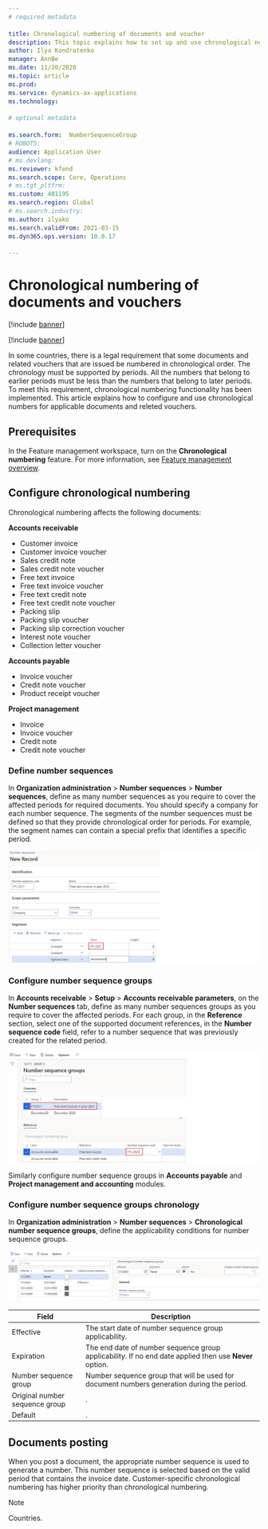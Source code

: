 ```yaml
---
# required metadata

title: Chronological numbering of documents and voucher
description: This topic explains how to set up and use chronological numbers for applicable documents and releted vouchers.  
author: Ilya Kondratenko
manager: AnnBe
ms.date: 11/20/2020
ms.topic: article
ms.prod: 
ms.service: dynamics-ax-applications
ms.technology: 

# optional metadata

ms.search.form:  NumberSequenceGroup
# ROBOTS: 
audience: Application User
# ms.devlang: 
ms.reviewer: kfend
ms.search.scope: Core, Operations
# ms.tgt_pltfrm: 
ms.custom: 401195
ms.search.region: Global
# ms.search.industry: 
ms.author: ilyako
ms.search.validFrom: 2021-03-15
ms.dyn365.ops.version: 10.0.17

---
```


# Chronological numbering of documents and vouchers

[!include [banner](../includes/banner.md)]

[!include [banner](../includes/preview-banner.md)]

In some countries, there is a legal requirement that some documents and related vouchers that are issued be numbered in chronological order. The chronology must be supported by periods. All the numbers that belong to earlier periods must be less than the numbers that belong to later periods. To meet this requirement, chronological numbering functionality has been implemented. 
This article explains how to configure and use chronological numbers for applicable documents and releted vouchers.

## Prerequisites

In the Feature management workspace, turn on the **Chronological numbering** feature. For more information, see [Feature management overview](../../fin-ops-core/fin-ops/get-started/feature-management/feature-management-overview.md).

## Configure chronological numbering

Chronological numbering affects the following documents:

**Accounts receivable**
- Customer invoice
- Customer invoice voucher
- Sales credit note
- Sales credit note voucher
- Free text invoice
- Free text invoice voucher
- Free text credit note
- Free text credit note voucher
- Packing slip
- Packing slip voucher
- Packing slip correction voucher
- Interest note voucher
- Collection letter voucher

**Accounts payable**
- Invoice voucher
- Credit note voucher
- Product receipt voucher

**Project management**
- Invoice
- Invoice voucher
- Credit note
- Credit note voucher 

### Define number sequences
In **Organization administration** > **Number sequences** > **Number sequences**, define as many number sequences as you require to cover the affected periods for required documents. You should specify a company for each number sequence. The segments of the number sequences must be defined so that they provide chronological order for periods. For example, the segment names can contain a special prefix that identifies a specific period.

![Number sequence setup](media/chrono-num-sequence.jpg)

### Configure number sequence groups

In **Accounts receivable** > **Setup** > **Accounts receivable parameters**, on the **Number sequences** tab, define as many number sequences groups as you require to cover the affected periods. For each group, in the **Reference** section, select one of the supported document references, in the **Number sequence code** field, refer to a number sequence that was previously created for the related period.

![Number sequence group setup](media/chrono-num-sequence-group.jpg)

Similarly configure number sequence groups in **Accounts payable** and **Project management and accounting** modules.

### Configure number sequence groups chronology

In **Organization administration** > **Number sequences** > **Chronological number sequence groups**, define the applicability conditions for number sequence groups.

![Chronological numbers setup](media/chrono-num-sequence-group-period.jpg)

| Field            | Description                                                                                                                                                                                                                                                                                                                                                                                   |
|---------------------|------------------------------------------------------------------------------------------------------------------------------------------------------------------------------------------------------------------------------------------------------------------------------------------------------------------------------------------------------------------------------------------------|
| Effective  | The start date of number sequence group applicability. |
| Expiration      | The end date of number sequence group applicability. If no end date applied then use **Never** option. |
| Number sequence group | Number sequence group that will be used for document numbers generation during the period. |
| Original number sequence group | . |
| Default | . |

## Documents posting
When you post a document, the appropriate number sequence is used to generate a number. This number sequence is selected based on the valid period that contains the invoice date. Customer-specific chronological numbering has higher priority than chronological numbering.

> [!NOTE]
> Countries.
